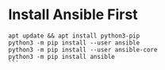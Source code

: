 # Install Ansible First

````
apt update && apt install python3-pip
python3 -m pip install --user ansible
python3 -m pip install --user ansible-core
python3 -m pip install ansible
```
